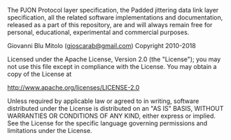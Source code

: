 The PJON Protocol layer specification, the Padded jittering data link layer specification, all the related software implementations and documentation, released as a part of this repository, are and will always remain free for personal, educational, experimental and commercial purposes.

Giovanni Blu Mitolo (gioscarab@gmail.com) Copyright 2010-2018

Licensed under the Apache License, Version 2.0 (the "License"); you may not use this file except in compliance with the License. You may obtain a copy of the License at

 http://www.apache.org/licenses/LICENSE-2.0

Unless required by applicable law or agreed to in writing, software distributed under the License is distributed on an "AS IS" BASIS, WITHOUT WARRANTIES OR CONDITIONS OF ANY KIND, either express or implied. See the License for the specific language governing permissions and limitations under the License.
